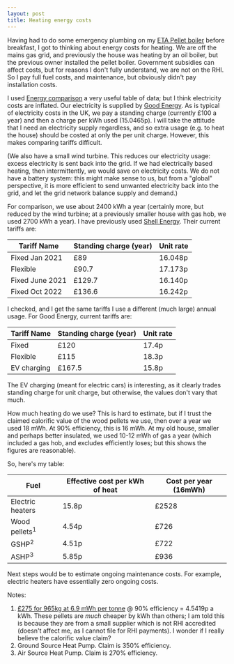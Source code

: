 ```yaml
---
layout: post
title: Heating energy costs
---
```


Having had to do some emergency plumbing on my [ETA Pellet boiler](https://www.eta.co.at/en/products/product-overview/pellets/eta-pu-7-11-and-15-kw/) before breakfast, I got to thinking about energy costs for heating.  We are off the mains gas grid, and previously the house was heating by an oil boiler, but the previous owner installed the pellet boiler.  Government subsidies can affect costs, but for reasons I don't fully understand, we are not on the RHI.  So I pay full fuel costs, and maintenance, but obviously didn't pay installation costs.

<!--more-->

I used [Energy comparison](https://nottenergy.com/resources/energy-cost-comparison/) a very useful table of data; but I think electricity costs are inflated.  Our electricity is supplied by [Good Energy](https://www.goodenergy.co.uk/).  As is typical of electricity costs in the UK, we pay a standing charge (currently £100 a year) and then a charge per kWh used (15.0465p).  I will take the attitude that I need an electricity supply regardless, and so extra usage (e.g. to heat the house) should be costed at only the per unit charge.  However, this makes comparing tariffs difficult.

(We also have a small wind turbine.  This reduces our electricity usage: excess electricity is sent back into the grid.  If we had electrically based heating, then intermittently, we would save on electricity costs.  We do not have a battery system: this might make sense to us, but from a "global" perspective, it is more efficient to send unwanted electricity back into the grid, and let the grid network balance supply and demand.)

For comparison, we use about 2400 kWh a year (certainly more, but reduced by the wind turbine; at a previously smaller house with gas hob, we used 2700 kWh a year).  I have previously used [Shell Energy](https://www.shellenergy.co.uk).  Their current tariffs are:

Tariff Name | Standing charge (year) | Unit rate
--- | --- | ---
Fixed Jan 2021 | £89 | 16.048p
Flexible | £90.7 | 17.173p
Fixed June 2021 | £129.7 | 16.140p
Fixed Oct 2022 | £136.6 | 16.242p

I checked, and I get the same tariffs I use a different (much large) annual usage.  For Good Energy, current tariffs are:

Tariff Name | Standing charge (year) | Unit rate
--- | --- | ---
Fixed | £120 | 17.4p
Flexible | £115 | 18.3p
EV charging | £167.5 | 15.8p


The EV charging (meant for electric cars) is interesting, as it clearly trades standing charge for unit charge, but otherwise, the values don't vary that much.

How much heating do we use?  This is hard to estimate, but if I trust the claimed calorific value of the wood pellets we use, then over a year we used 18 mWh.  At 90% efficiency, this is 16 mWh.  At my old house, smaller and perhaps better insulated, we used 10-12 mWh of gas a year (which included a gas hob, and excludes efficiently loses; but this shows the figures are reasonable).

So, here's my table:

Fuel | Effective cost per kWh of heat | Cost per year (16mWh)
--- | --- | ---
Electric heaters | 15.8p | £2528
Wood pellets<sup>1</sup> | 4.54p | £726
GSHP<sup>2</sup> | 4.51p | £722
ASHP<sup>3</sup> | 5.85p | £936

Next steps would be to estimate ongoing maintenance costs.  For example, electric heaters have essentially zero ongoing costs.

Notes:

1. [£275 for 965kg at 6.9 mWh per tonne](https://www.millhousewood.co.uk/biomass-fuels/premier-wood-pellets/65-x-15kg-bags-full-pallet) @ 90% efficiency = 4.5419p a kWh.  These pellets are _much_ cheaper by kWh than others; I am told this is because they are from a small supplier which is not RHI accredited (doesn't affect me, as I cannot file for RHI payments).  I wonder if I really believe the calorific value claim?
2. Ground Source Heat Pump.  Claim is 350% efficiency.
3. Air Source Heat Pump.  Claim is 270% efficiency.